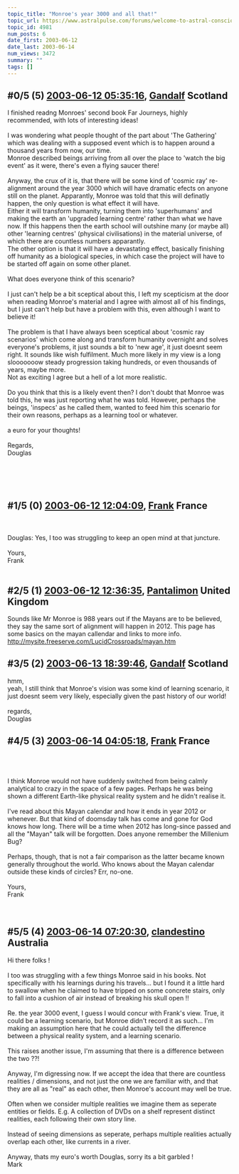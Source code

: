 ```yaml
---
topic_title: "Monroe's year 3000 and all that!"
topic_url: https://www.astralpulse.com/forums/welcome-to-astral-consciousness!/monroe-s-year-3000-and-all-that%21
topic_id: 4981
num_posts: 6
date_first: 2003-06-12
date_last: 2003-06-14
num_views: 3472
summary: ""
tags: []
---
```


## \#0/5 (5) [2003-06-12 05:35:16](https://www.astralpulse.com/forums/index.php?msg=120670), [Gandalf](https://www.astralpulse.com/forums/profile/?u=850) Scotland ##
<section>
I finished readng Monroes' second book Far Journeys, highly recommended, with lots of interesting ideas!
<br>
<br>
I was wondering what people thought of the part about 'The Gathering' which was dealing with a supposed event which is to happen around a thousand years from now, our time.
<br>
Monroe described beings arriving from all over the place to 'watch the big event' as it were, there's even a flying saucer there!
<br>
<br>
Anyway, the crux of it is, that there will be some kind of 'cosmic ray' re-alignment around the year 3000 which will have dramatic efects on anyone still on the planet. Apparantly, Monroe was told that this will definatly happen, the only question is what effect it will have.
<br>
Either it will transform humanity, turning them into 'superhumans' and making the earth an 'upgraded learning centre' rather than what we have now. If this happens then the earth school will outshine many (or maybe all) other 'learning centres' (physical civilisations) in the material universe, of which there are countless numbers apparantly.
<br>
The other option is that it will have a devastating effect, basically finishing off humanity as a biological species, in which case the project will have to be started off again on some other planet.
<br>
<br>
What does everyone think of this scenario?
<br>
<br>
I just can't help be a bit sceptical about this, I left my scepticism at the door when reading Monroe's material and I agree with almost all of his findings, but I just can't help but have a problem with this, even although I want to believe it!
<br>
<br>
The problem is that I have always been sceptical about 'cosmic ray scenarios' which come along and transform humanity overnight and solves everyone's problems, it just sounds a bit to 'new age', it just doesnt seem right. It sounds like wish fulfilment. Much more likely in my view is a long slooooooow steady progression taking hundreds, or even thousands of years, maybe more.
<br>
Not as exciting I agree but a hell of a lot more realistic.
<br>
<br>
Do you think that this is a likely event then? I don't doubt that Monroe was told this, he was just reporting what he was told. However, perhaps the beings, 'inspecs' as he called them, wanted to feed him this scenario for their own reasons, perhaps as a learning tool or whatever.
<br>
<br>
a euro for your thoughts!
<br>
<br>
Regards,
<br>
Douglas
<br>
<br>
<br>
<br>
<br>
</section>

## \#1/5 (0) [2003-06-12 12:04:09](https://www.astralpulse.com/forums/index.php?msg=34503), [Frank](https://www.astralpulse.com/forums/profile/?u=359) France ##
<section>
<br>
<br>
Douglas: Yes, I too was struggling to keep an open mind at that juncture.
<br>
<br>
Yours,
<br>
Frank
<br>
<br>
</section>

## \#2/5 (1) [2003-06-12 12:36:35](https://www.astralpulse.com/forums/index.php?msg=34507), [Pantalimon](https://www.astralpulse.com/forums/profile/?u=833) United Kingdom ##
<section>
Sounds like Mr Monroe is 988 years out if the Mayans are to be believed, they say the same sort of alignment will happen in 2012. This page has some basics on the mayan callendar and links to more info.
<a class="bbc_link" href="http://mysite.freeserve.com/LucidCrossroads/mayan.htm" rel="noopener" target="_blank">
 http://mysite.freeserve.com/LucidCrossroads/mayan.htm
</a>
</section>

## \#3/5 (2) [2003-06-13 18:39:46](https://www.astralpulse.com/forums/index.php?msg=34693), [Gandalf](https://www.astralpulse.com/forums/profile/?u=850) Scotland ##
<section>
hmm,
<br>
yeah, I still think that Monroe's vision was some kind of learning scenario, it just doesnt seem very likely, especially given the past history of our world!
<br>
<br>
regards,
<br>
Douglas
</section>

## \#4/5 (3) [2003-06-14 04:05:18](https://www.astralpulse.com/forums/index.php?msg=34735), [Frank](https://www.astralpulse.com/forums/profile/?u=359) France ##
<section>
<br>
<br>
<br>
I think Monroe would not have suddenly switched from being calmly analytical to crazy in the space of a few pages. Perhaps he was being shown a different Earth-like physical reality system and he didn't realise it.
<br>
<br>
I've read about this Mayan calendar and how it ends in year 2012 or whenever. But that kind of doomsday talk has come and gone for God knows how long. There will be a time when 2012 has long-since passed and all the "Mayan" talk will be forgotten. Does anyone remember the Millenium Bug?
<br>
<br>
Perhaps, though, that is not a fair comparison as the latter became known generally throughout the world. Who knows about the Mayan calendar outside these kinds of circles? Err, no-one.
<br>
<br>
Yours,
<br>
Frank
<br>
<br>
<br>
</section>

## \#5/5 (4) [2003-06-14 07:20:30](https://www.astralpulse.com/forums/index.php?msg=34744), [clandestino](https://www.astralpulse.com/forums/profile/?u=691) Australia ##
<section>
Hi there folks !
<br>
<br>
I too was struggling with a few things Monroe said in his books. Not specifically with his learnings during his travels... but I found it a little hard to swallow when he claimed to have tripped on some concrete stairs, only to fall into a cushion of air instead of breaking his skull open !!
<br>
<br>
Re. the year 3000 event, I guess I would concur with Frank's view. True, it could be a learning scenario, but Monroe didn't record it as such... I'm making an assumption here that he could actually tell the difference between a physical reality system, and a learning scenario.
<br>
<br>
This raises another issue, I'm assuming that there is a difference between the two ??!
<br>
<br>
Anyway, I'm digressing now. If we accept the idea that there are countless realities / dimensions, and not just the one we are familiar with, and that they are all as "real" as each other, then Monroe's account may well be true.
<br>
<br>
Often when we consider multiple realities we imagine them as seperate entities or fields. E.g. A collection of DVDs on a shelf represent distinct realities, each following their own story line.
<br>
<br>
Instead of seeing dimensions as seperate, perhaps multiple realities actually overlap each other, like currents in a river.
<br>
<br>
Anyway, thats my euro's worth Douglas, sorry its a bit garbled !
<br>
Mark
<br>
<br>
<br>
</section>